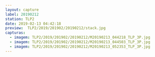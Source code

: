 ```yaml
---
layout: capture
label: 20190212
station: TLP2
date: 2019-02-13 04:42:18
preview:  TLP2/2019/201902/20190212/stack.jpg
capturas:
  - imagem: TLP2/2019/201902/20190212/M20190213_044218_TLP_3P.jpg
  - imagem: TLP2/2019/201902/20190212/M20190213_044503_TLP_3P.jpg
  - imagem: TLP2/2019/201902/20190212/M20190213_052353_TLP_3P.jpg
---
```

